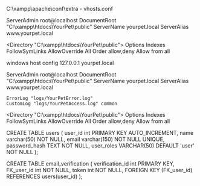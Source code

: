
C:\xampp\apache\conf\extra - vhosts.conf

<VirtualHost yourpet.local:80>
	ServerAdmin root@localhost
	DocumentRoot "C:\xampp\htdocs\YourPet\public"
	ServerName yourpet.local
	ServerAlias www.yourpet.local
  
  <Directory "C:\xampp\htdocs\YourPet\public">
		Options Indexes FollowSymLinks 
		AllowOverride All
		Order allow,deny
		Allow from all
   </Directory>
   
</VirtualHost>


windows host config
127.0.0.1	yourpet.local


<!-- This worked? -->
<VirtualHost yourpet.local:80>
	ServerAdmin root@localhost
	DocumentRoot "C:\xampp\htdocs\YourPet\public"
	ServerName yourpet.local
	ServerAlias www.yourpet.local
	
	ErrorLog "logs/YourPetError.log"
    CustomLog "logs/YourPetAccess.log" common
  
  <Directory "C:\xampp\htdocs\YourPet\public">
		Options Indexes FollowSymLinks 
		AllowOverride All
		Order allow,deny
		Allow from all
   </Directory>
   
</VirtualHost>



<!-- Database Stuff -->

CREATE TABLE users (
    user_id int PRIMARY KEY AUTO_INCREMENT,
    name varchar(50) NOT NULL,
    email varchar(150) NOT NULL UNIQUE,
    password_hash TEXT NOT NULL,
    user_roles VARCHAR(50) DEFAULT 'user' NOT NULL
);

CREATE TABLE email_verification (
    verification_id int PRIMARY KEY,
	FK_user_id int NOT NULL,
    token int NOT NULL,
    FOREIGN KEY (FK_user_id) REFERENCES users(user_id)
);
